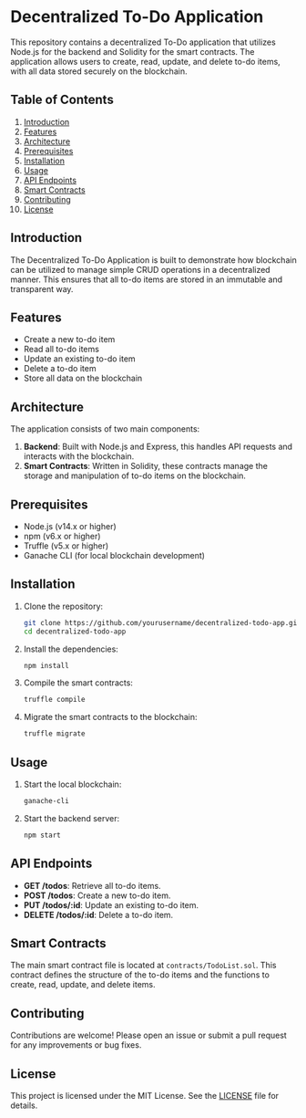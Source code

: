# Decentralized To-Do Application

This repository contains a decentralized To-Do application that utilizes Node.js for the backend and Solidity for the smart contracts. The application allows users to create, read, update, and delete to-do items, with all data stored securely on the blockchain.

## Table of Contents

1. [Introduction](#introduction)
2. [Features](#features)
3. [Architecture](#architecture)
4. [Prerequisites](#prerequisites)
5. [Installation](#installation)
6. [Usage](#usage)
7. [API Endpoints](#api-endpoints)
8. [Smart Contracts](#smart-contracts)
9. [Contributing](#contributing)
10. [License](#license)

## Introduction

The Decentralized To-Do Application is built to demonstrate how blockchain can be utilized to manage simple CRUD operations in a decentralized manner. This ensures that all to-do items are stored in an immutable and transparent way.

## Features

- Create a new to-do item
- Read all to-do items
- Update an existing to-do item
- Delete a to-do item
- Store all data on the blockchain

## Architecture

The application consists of two main components:

1. **Backend**: Built with Node.js and Express, this handles API requests and interacts with the blockchain.
2. **Smart Contracts**: Written in Solidity, these contracts manage the storage and manipulation of to-do items on the blockchain.

## Prerequisites

- Node.js (v14.x or higher)
- npm (v6.x or higher)
- Truffle (v5.x or higher)
- Ganache CLI (for local blockchain development)

## Installation

1. Clone the repository:
    ```sh
    git clone https://github.com/yourusername/decentralized-todo-app.git
    cd decentralized-todo-app
    ```

2. Install the dependencies:
    ```sh
    npm install
    ```

3. Compile the smart contracts:
    ```sh
    truffle compile
    ```

4. Migrate the smart contracts to the blockchain:
    ```sh
    truffle migrate
    ```

## Usage

1. Start the local blockchain:
    ```sh
    ganache-cli
    ```

2. Start the backend server:
    ```sh
    npm start
    ```



## API Endpoints

- **GET /todos**: Retrieve all to-do items.
- **POST /todos**: Create a new to-do item.
- **PUT /todos/:id**: Update an existing to-do item.
- **DELETE /todos/:id**: Delete a to-do item.

## Smart Contracts

The main smart contract file is located at `contracts/TodoList.sol`. This contract defines the structure of the to-do items and the functions to create, read, update, and delete items.

## Contributing

Contributions are welcome! Please open an issue or submit a pull request for any improvements or bug fixes.

## License

This project is licensed under the MIT License. See the [LICENSE](LICENSE) file for details.
